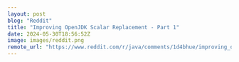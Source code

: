 ```yaml
---
layout: post
blog: "Reddit"
title: "Improving OpenJDK Scalar Replacement - Part 1"
date: 2024-05-30T18:56:52Z
image: images/reddit.png
remote_url: "https://www.reddit.com/r/java/comments/1d4bhue/improving_openjdk_scalar_replacement_part_1/"
---
```


